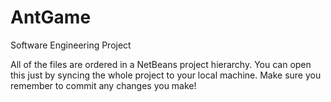 # AntGame
Software Engineering Project

All of the files are ordered in a NetBeans project hierarchy. You can open this just by syncing the whole project to your local machine. Make sure you remember to commit any changes you make!
